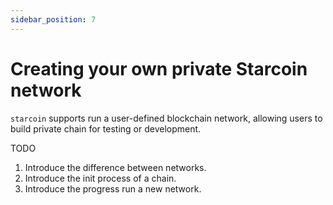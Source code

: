 ```yaml
--- 
sidebar_position: 7
---
```


# Creating your own private Starcoin network


`starcoin` supports run a user-defined blockchain network, allowing users to build private chain for testing or development.


TODO
1. Introduce the difference between networks.
2. Introduce the init process of a chain.
3. Introduce the progress run a new network.
